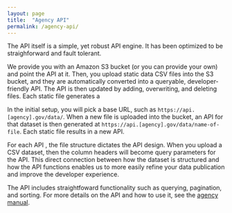 ```yaml
---
layout: page
title:  "Agency API"
permalink: /agency-api/
---
```


The API itself is a simple, yet robust API engine.  It has been optimized to be straighforward and fault tolerant.  
  
We provide you with an Amazon S3 bucket (or you can provide your own) and point the API at it.  Then, you upload static data CSV files into the S3 bucket, and they are automatically converted into a queryable, developer-friendly API.  The API is then updated by adding, overwriting, and deleting files.  Each static file generates a 

In the initial setup, you will pick a base URL, such as `https://api.[agency].gov/data/`. When a new file is uploaded into the bucket, an API for that dataset is then generated at `https://api.[agency].gov/data/name-of-file`.  Each static file results in a new API.  

For each API , the file structure dictates the API design. When you upload a CSV dataset, then the column headers will become query parameters for the API.  This direct connection between how the dataset is structured and how the API functions enables us to more easily refine your data publication and improve the developer experience.  

The API includes straightfoward functionality such as querying, pagination, and sorting.  For more details on the API and how to use it, see the [agency manual](https://pages.18f.gov/api-program/agency-manual).
